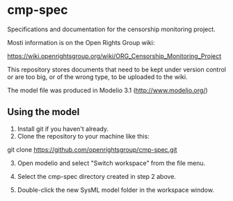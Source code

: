 cmp-spec
========

Specifications and documentation for the censorship monitoring project.

Mosti information is on the Open Rights Group wiki:

https://wiki.openrightsgroup.org/wiki/ORG_Censorship_Monitoring_Project

This repository stores documents that need to be kept under version control or
are too big, or of the wrong type, to be uploaded to the wiki.

The model file was produced in Modelio 3.1 (http://www.modelio.org/)

Using the model
---------------

1. Install git if you haven't already.
2. Clone the repository to your machine like this:

git clone https://github.com/openrightsgroup/cmp-spec.git

3. Open modelio and select "Switch workspace" from the file menu.

4. Select the cmp-spec directory created in step 2 above.

5. Double-click the new SysML model folder in the workspace window.


